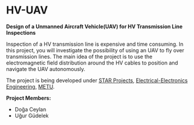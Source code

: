 HV-UAV
======

**Design of a Unmanned Aircraft Vehicle(UAV) for HV Transmission Line Inspections**

Inspection of a HV transmission line is expensive and time consuming. In this project, you will investigate the possibility of using an UAV to fly over transmission lines. The main idea of the project is to use the electromagnetic field distribution around the HV cables to position and navigate the UAV autonomously.

The project is being developed under [STAR Projects](http://star.eee.metu.edu.tr/), [Electrical-Electronics Engineering](http://eee2.metu.edu.tr/), [METU](http://www.metu.edu.tr/).

**Project Members:**

*  Doğa Ceylan
*  Uğur Güdelek
  
